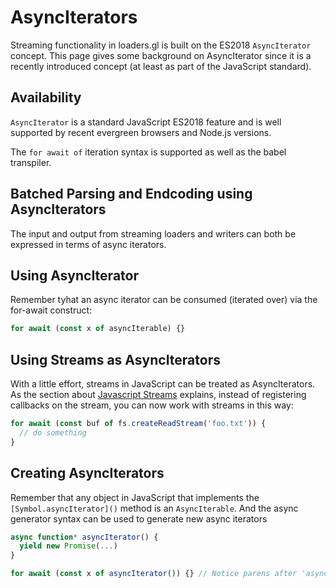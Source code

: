 # AsyncIterators

Streaming functionality in loaders.gl is built on the ES2018 `AsyncIterator` concept. This page gives some background on AsyncIterator since it is a recently introduced concept (at least as part of the JavaScript standard).


## Availability

`AsyncIterator` is a standard JavaScript ES2018 feature and is well supported by recent evergreen browsers and Node.js versions.

The `for await of` iteration syntax is supported as well as the babel transpiler.



## Batched Parsing and Endcoding using AsyncIterators

The input and output from streaming loaders and writers can both be expressed in terms of async iterators.


## Using AsyncIterator

Remember tyhat an async iterator can be consumed (iterated over) via the for-await construct:

```js
for await (const x of asyncIterable) {}
```


## Using Streams as AsyncIterators

With a little effort, streams in JavaScript can be treated as AsyncIterators. As the section about [Javascript Streams](docs/developer-guide/streams.md) explains, instead of registering callbacks on the stream, you can now work with streams in this way:

```js
for await (const buf of fs.createReadStream('foo.txt')) {
  // do something
}
```


## Creating AsyncIterators

Remember that any object in JavaScript that implements the `[Symbol.asyncIterator]()` method is an `AsyncIterable`. And the async generator syntax can be used to generate new async iterators

```js
async function* asyncIterator() {
  yield new Promise(...)
}

for await (const x of asyncIterator()) {} // Notice parens after 'asyncIterator'
```
